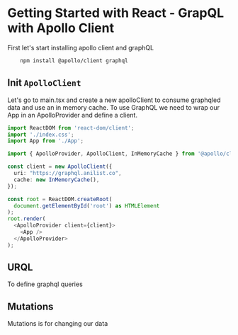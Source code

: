 # Getting Started with React - GrapQL with Apollo Client
First let's start installing apollo client and graphQL
```bash
    npm install @apollo/client graphql
```

## Init `ApolloClient`
Let's go to main.tsx and create a new apolloClient to consume graphqled data
and use an in memory cache. To use GraphQL we need to wrap our App in an ApolloProvider and define a client.

```typescript
import ReactDOM from 'react-dom/client';
import './index.css';
import App from './App';

import { ApolloProvider, ApolloClient, InMemoryCache } from '@apollo/client';

const client = new ApolloClient({
  uri: "https://graphql.anilist.co",
  cache: new InMemoryCache(),
});

const root = ReactDOM.createRoot(
  document.getElementById('root') as HTMLElement
);
root.render(
  <ApolloProvider client={client}>
    <App />
  </ApolloProvider>
);
```
## URQL 
To define graphql queries


## Mutations
Mutations is for changing our data